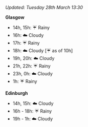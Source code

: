 *Updated: Tuesday 28th March 13:30*

**Glasgow**

* 14h, 15h: :umbrella: Rainy
* 16h: :cloud: Cloudy
* 17h: :umbrella: Rainy
* 18h: :cloud: Cloudy [:umbrella: as of 10h]
* 19h, 20h: :cloud: Cloudy
* 21h, 22h: :umbrella: Rainy
* 23h, 0h: :cloud: Cloudy
* 1h: :umbrella: Rainy

**Edinburgh**

* 14h, 15h: :cloud: Cloudy
* 16h - 18h: :umbrella: Rainy
* 19h - 1h: :cloud: Cloudy
